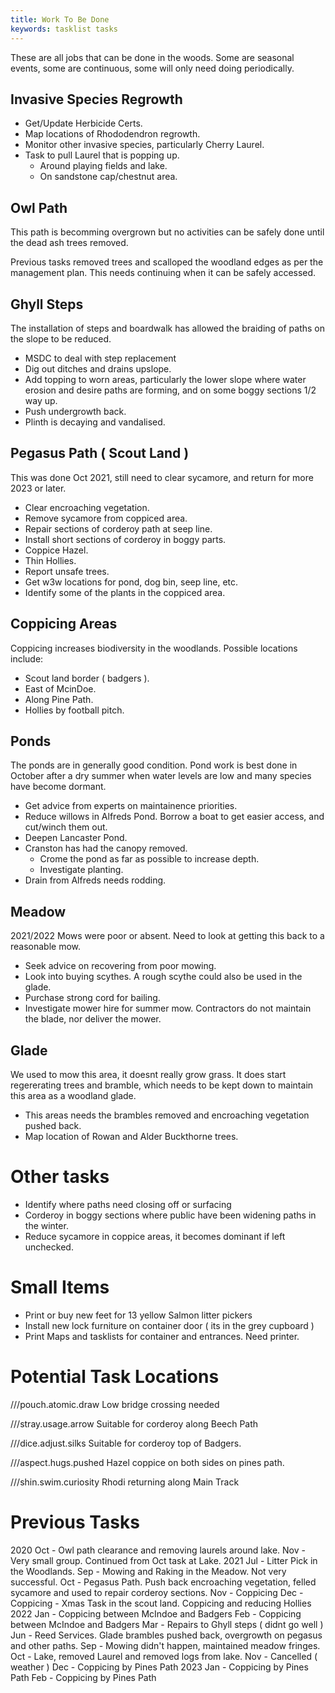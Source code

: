 ```yaml
---
title: Work To Be Done 
keywords: tasklist tasks
---
```


These are all jobs that can be done in the woods. Some are seasonal events, some are continuous, some will only need doing periodically.


## Invasive Species Regrowth

* Get/Update Herbicide Certs.
* Map locations of Rhododendron regrowth.
* Monitor other invasive species, particularly Cherry Laurel.
* Task to pull Laurel that is popping up.
    - Around playing fields and lake.
    - On sandstone cap/chestnut area.

## Owl Path

This path is becomming overgrown but no activities can be safely done until the dead ash trees removed.

Previous tasks removed trees and scalloped the woodland edges as per the management plan. This needs continuing when it can be safely accessed.


## Ghyll Steps

The installation of steps and boardwalk has allowed the braiding of paths on the slope to be reduced. 

* MSDC to deal with step replacement
* Dig out ditches and drains upslope.
* Add topping to worn areas, particularly the lower slope where water erosion and desire paths are forming, and on some boggy sections 1/2 way up.
* Push undergrowth back.
* Plinth is decaying and vandalised.

## Pegasus Path ( Scout Land )

This was done Oct 2021, still need to clear sycamore, and return for more 2023 or later.

* Clear encroaching vegetation.
* Remove sycamore from coppiced area.
* Repair sections of corderoy path at seep line.
* Install short sections of corderoy in boggy parts.
* Coppice Hazel.
* Thin Hollies.
* Report unsafe trees.
* Get w3w locations for pond, dog bin, seep line, etc.
* Identify some of the plants in the coppiced area.

## Coppicing Areas

Coppicing increases biodiversity in the woodlands. Possible locations include:

* Scout land border ( badgers ).
* East of McinDoe.
* Along Pine Path.
* Hollies by football pitch.

## Ponds

The ponds are in generally good condition. Pond work is best done in October after a dry summer when water levels are low and many species have become dormant.

* Get advice from experts on maintainence priorities.
* Reduce willows in Alfreds Pond. Borrow a boat to get easier access, and cut/winch them out.
* Deepen Lancaster Pond.
* Cranston has had the canopy removed. 
    - Crome the pond as far as possible to increase depth. 
    - Investigate planting. 
* Drain from Alfreds needs rodding.

## Meadow

2021/2022 Mows were poor or absent. Need to look at getting this back to a reasonable mow.

* Seek advice on recovering from poor mowing.
* Look into buying scythes. A rough scythe could also be used in the glade.
* Purchase strong cord for bailing.
* Investigate mower hire for summer mow. Contractors do not maintain the blade, nor deliver the mower.

## Glade

We used to mow this area, it doesnt really grow grass. It does start regererating trees and bramble, which needs to be kept down to maintain this area as a woodland glade.

* This areas needs the brambles removed and encroaching vegetation pushed back.
* Map location of Rowan and Alder Buckthorne trees.

# Other tasks

* Identify where paths need closing off or surfacing
* Corderoy in boggy sections where public have been widening paths in the winter.
* Reduce sycamore in coppice areas, it becomes dominant if left unchecked.

# Small Items

* Print or buy new feet for 13 yellow Salmon litter pickers
* Install new lock furniture on container door ( its in the grey cupboard )
* Print Maps and tasklists for container and entrances. Need printer.

# Potential Task Locations

///pouch.atomic.draw Low bridge crossing needed 

///stray.usage.arrow Suitable for corderoy along Beech Path

///dice.adjust.silks Suitable for corderoy top of Badgers. 

///aspect.hugs.pushed Hazel coppice on both sides on pines path.

///shin.swim.curiosity Rhodi returning along Main Track

# Previous Tasks

2020 Oct - Owl path clearance and removing laurels around lake.
     Nov - Very small group. Continued from Oct task at Lake.
2021 Jul - Litter Pick in the Woodlands.
     Sep - Mowing and Raking in the Meadow. Not very successful.
     Oct - Pegasus Path. Push back encroaching vegetation, felled sycamore and used to repair corderoy sections.
     Nov - Coppicing
     Dec - Coppicing - Xmas Task in the scout land. Coppicing and reducing Hollies 
2022 Jan - Coppicing between McIndoe and Badgers
     Feb - Coppicing between McIndoe and Badgers
     Mar - Repairs to Ghyll steps ( didnt go well )
     Jun - Reed Services. Glade brambles pushed back, overgrowth on pegasus and other paths. 
     Sep - Mowing didn't happen, maintained meadow fringes.
     Oct - Lake, removed Laurel and removed logs from lake.
     Nov - Cancelled ( weather )
     Dec - Coppicing by Pines Path
2023 Jan - Coppicing by Pines Path
     Feb - Coppicing by Pines Path